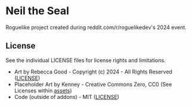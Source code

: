 # Neil the Seal

Roguelike project created during reddit.com/r/roguelikedev's 2024 event.

## License
See the individual LICENSE files for license rights and limitations.
- Art by Rebecca Good - Copyright (c) 2024 - All Rights Reserved ([LICENSE](/assets/img/rebeccagood/LICENSE.md))
- Placeholder Art by Kenney - Creative Commons Zero, CC0 (See Licenses within [assets](/assets/img/kenney))
- Code (outside of addons) - MIT ([LICENSE](LICENSE.md))
